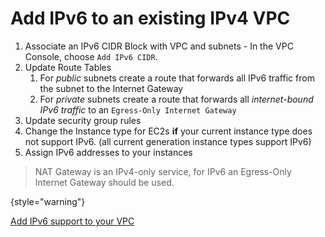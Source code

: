 # Add IPv6 to an existing IPv4 VPC

1.  Associate an IPv6 CIDR Block with VPC and subnets - In the VPC Console, choose `Add IPv6 CIDR`.
2.  Update Route Tables
    1.  For _public_ subnets create a route that forwards all IPv6 traffic from the subnet to the Internet Gateway
    2.  For _private_ subnets create a route that forwards all *internet-bound IPv6 traffic* to an `Egress-Only Internet Gateway`
3.  Update security group rules
4.  Change the Instance type for EC2s **if** your current instance type does not support IPv6. (all current generation instance types support IPv6)
5.  Assign IPv6 addresses to your instances

>NAT Gateway is an IPv4-only service, for IPv6 an Egress-Only Internet Gateway should be used.
> 
{style="warning"}

[Add IPv6 support to your VPC](https://docs.aws.amazon.com/vpc/latest/userguide/vpc-migrate-ipv6.html#vpc-migrate-assign-ipv6-address)